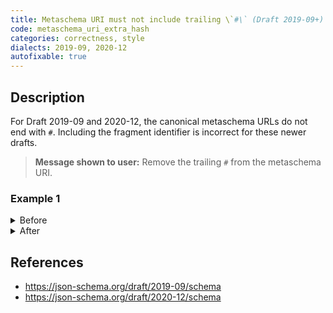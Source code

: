 ```yaml
---
title: Metaschema URI must not include trailing \`#\` (Draft 2019-09+)
code: metaschema_uri_extra_hash
categories: correctness, style
dialects: 2019-09, 2020-12
autofixable: true
---
```


## Description
For Draft 2019-09 and 2020-12, the canonical metaschema URLs do not end with `#`. Including the fragment identifier is incorrect for these newer drafts.

> **Message shown to user:**
> Remove the trailing `#` from the metaschema URI.

### Example 1
<details><summary>Before</summary>

```json
{
  "$schema": "https://json-schema.org/draft/2019-09/schema#",
  "type": "string"
}
```
</details>

<details><summary>After</summary>

```json
{
  "$schema": "https://json-schema.org/draft/2019-09/schema",
  "type": "string"
}
```
</details>

## References
* <https://json-schema.org/draft/2019-09/schema>
* <https://json-schema.org/draft/2020-12/schema>
